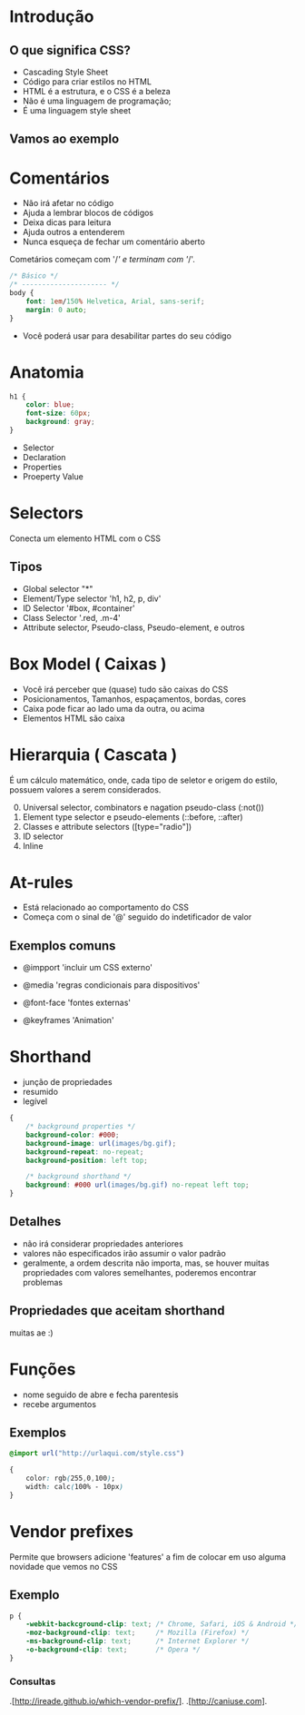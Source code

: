 # Introdução 

## O que significa CSS?

* Cascading Style Sheet
* Código para criar estilos no HTML
* HTML é a estrutura, e o CSS é a beleza
* Não é uma linguagem de programação;
* É uma linguagem style sheet

## Vamos ao exemplo

# Comentários 

* Não irá afetar no código
* Ajuda a lembrar blocos de códigos
* Deixa dicas para leitura
* Ajuda outros a entenderem 
* Nunca esqueça de fechar um comentário aberto

Cometários começam com '/*' e terminam com '*/'.

```css
/* Básico */
/* --------------------- */
body {
    font: 1em/150% Helvetica, Arial, sans-serif;
    margin: 0 auto;
}
``` 
* Você poderá usar para desabilitar partes do seu código

# Anatomia 
```css
h1 {
    color: blue;
    font-size: 60px;
    background: gray;
}
```
* Selector
* Declaration 
* Properties
* Proeperty Value

# Selectors

Conecta um elemento HTML com o CSS

## Tipos

* Global selector "*"
* Element/Type selector 'h1, h2, p, div'
* ID Selector '#box, #container'
* Class Selector '.red, .m-4'
* Attribute selector, Pseudo-class, Pseudo-element, e outros

# Box Model ( Caixas )

* Você irá perceber que (quase) tudo são caixas do CSS
* Posicionamentos, Tamanhos, espaçamentos, bordas, cores
* Caixa pode ficar ao lado uma da outra, ou acima
* Elementos HTML são caixa

# Hierarquia ( Cascata )

É um cálculo matemático, onde, cada tipo de seletor e origem do estilo, possuem valores a serem considerados.

0. Universal selector, combinators e nagation pseudo-class (:not())
1. Element type selector e pseudo-elements (::before, ::after)
10. Classes e attribute selectors ([type="radio"])
100. ID selector
1000. Inline

# At-rules

* Está relacionado ao comportamento do CSS
* Começa com o sinal de '@' seguido do indetificador de valor

## Exemplos comuns

- @impport 'incluir um CSS externo'

- @media 'regras condicionais para dispositivos'

- @font-face 'fontes externas'

- @keyframes 'Animation'

# Shorthand

* junção de propriedades
* resumido
* legível

```css
{
    /* background properties */
    background-color: #000;
    background-image: url(images/bg.gif);
    background-repeat: no-repeat;
    background-position: left top;

    /* background shorthand */
    background: #000 url(images/bg.gif) no-repeat left top;
}
```
## Detalhes

* não irá considerar propriedades anteriores
* valores não especificados irão assumir o valor padrão
* geralmente, a ordem descrita não importa, mas, se houver muitas propriedades com valores semelhantes, poderemos encontrar problemas

## Propriedades que aceitam shorthand

muitas ae :)

# Funções

* nome seguido de abre e fecha parentesis
* recebe argumentos 

## Exemplos

```css
@import url("http://urlaqui.com/style.css")

{
    color: rgb(255,0,100);
    width: calc(100% - 10px)
}
```

# Vendor prefixes

Permite que browsers adicione 'features'
a fim de colocar em uso alguma novidade que vemos no CSS

## Exemplo

```css
p {
    -webkit-backcground-clip: text; /* Chrome, Safari, iOS & Android */
    -moz-background-clip: text;     /* Mozilla (Firefox) */
    -ms-background-clip: text;      /* Internet Explorer */
    -o-background-clip: text;       /* Opera */
}
```
### Consultas

.[http://ireade.github.io/which-vendor-prefix/].
.[http://caniuse.com].
